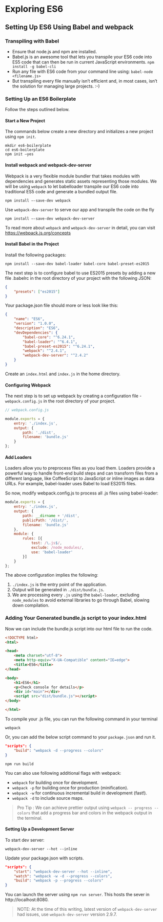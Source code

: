 # Exploring ES6

## Setting Up ES6 Using Babel and webpack

### Transpiling with Babel

* Ensure that node.js and npm are installed.
* Babel.js is an awesome tool that lets you transpile your ES6 code into ES5 code that can then be run in current JavaScript environments. `npm install -g babel-cli`
* Run any file with ES6 code from your command line using: `babel-node <filename.js>`
* But transpiling every file manually isn’t efficient and, in most cases, isn’t the solution for managing large projects. :-)

### Setting Up an ES6 Boilerplate

Follow the steps outlined below.

#### Start a New Project

The commands below create a new directory and initializes a new project using `npm init`.

```
mkdir es6-boilerplate
cd es6-boilerplate
npm init –yes
```

#### Install webpack and webpack-dev-server

Webpack is a very flexible module bundler that takes modules with dependencies and generates static assets representing those modules. We will be using `webpack` to let babelloader transpile our ES6 code into traditional ES5 code and generate a bundled output file.

```
npm install –-save-dev webpack
```

Use `webpack-dev-server` to serve our app and transpile the code on the fly

```
npm install –-save-dev webpack-dev-server
```

To read more about `webpack` and `webpack-dev-server` in detail, you can visit https://webpack.js.org/concepts

#### Install Babel in the Project

Install the following packages:

`npm install --save-dev babel-loader babel-core babel-preset-es2015`

The next step is to configure babel to use ES2015 presets by adding a new file
.babelrc in the root directory of your project with the following JSON:

```JSON
{
    "presets": ["es2015"]
}
```

Your package.json file should more or less look like this:

```JSON
{
    "name": "ES6",
    "version": "1.0.0",
    "description": "ES6",
    "devDependencies": {
        "babel-core": "^6.24.1",
        "babel-loader": "^6.4.1",
        "babel-preset-es2015": "^6.24.1",
        "webpack": "^2.4.1",
        "webpack-dev-server": "^2.4.2"
    }
}
```

Create an `index.html` and `index.js` in the home directory.

#### Configuring Webpack

The next step is to set up webpack by creating a configuration file - `webpack.config.js` in the root directory of your project.

``` JavaScript
// webpack.config.js

module.exports = {
    entry: './index.js',
    output: {
        path: './dist',
        filename: 'bundle.js'
    }
};
```


#### Add Loaders

Loaders allow you to preprocess files as you load them. Loaders provide a powerful way to handle front-end build steps and can transform files from a different language, like CoffeeScript to JavaScript or inline images as data URLs. For example, babel-loader uses Babel to load ES2015 files.

So now, modify webpack.config.js to process all .js files using babel-loader:

```JavaScript
module.exports = {
    entry: './index.js',
    output: {
        path: __dirname + '/dist',
        publicPath: '/dist/',
        filename: 'bundle.js'
    },
    module: {
        rules: [{
            test: /\.js$/,
            exclude: /node_modules/,
            use: 'babel-loader'
        }]
    }
};
```

The above configuration implies the following:
1. `./index.js` is the entry point of the application.
2. Output will be generated in `./dist/bundle.js`.
3. We are processing every `.js` using the `babel-loader`, excluding
`node_modules` to avoid external libraries to go through Babel,
slowing down compilation.

### Adding Your Generated bundle.js script to your index.html

Now we can include the bundle.js script into our html file to run the code.
```HTML
<!DOCTYPE html>
<html>

<head>
    <meta charset="utf-8">
    <meta http-equiv="X-UA-Compatible" content="IE=edge">
    <title>ES6</title>
</head>

<body>
    <h1>ES6</h1>
    <p>Check console for details</p>
    <div id="main"></div>
    <script src="dist/bundle.js"></script>
</body>

</html>
```

To compile your .js file, you can run the following command in your terminal

`webpack`

Or, you can add the below script command to your `package.json` and run it.

```JSON
"scripts": {
    "build": "webpack -d --progress --colors"
}
```

`npm run build`

You can also use following additional flags with webpack:
* `webpack` for building once for development.
* `webpack -p` for building once for production (minification).
* `webpack -w` for continuous incremental build in development (fast!).
* `webpack -d` to include source maps.

> Pro Tip : We can achieve prettier output using `webpack -- progress --colors` that add a progress bar and colors in the webpack output in the terminal.

#### Setting Up a Development Server

To start dev server:

`webpack-dev-server --hot --inline`

Update your package.json with scripts.

```JSON
"scripts": {
    "start": "webpack-dev-server --hot --inline",
    "watch": "webpack -w -d --progress --colors",
    "build": "webpack -p --progress --colors"
}
```

You can launch the server using `npm run server`. This hosts the sever in http://localhost:8080.

> NOTE: At the time of this writing, latest version of `webpack-dev-server` had issues, use `webpack-dev-server` version 2.9.7.